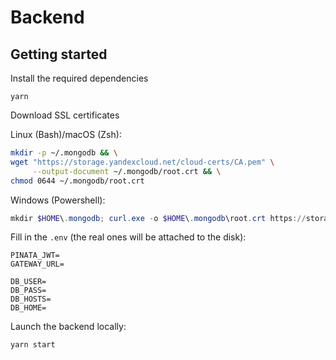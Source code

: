 # Backend

## Getting started

Install the required dependencies

```
yarn
```

Download SSL certificates

Linux (Bash)/macOS (Zsh):

```bash
mkdir -p ~/.mongodb && \
wget "https://storage.yandexcloud.net/cloud-certs/CA.pem" \
     --output-document ~/.mongodb/root.crt && \
chmod 0644 ~/.mongodb/root.crt
```

Windows (Powershell):

```powershell
mkdir $HOME\.mongodb; curl.exe -o $HOME\.mongodb\root.crt https://storage.yandexcloud.net/cloud-certs/CA.pem
```

Fill in the `.env` (the real ones will be attached to the disk):

```
PINATA_JWT=
GATEWAY_URL=

DB_USER=
DB_PASS=
DB_HOSTS=
DB_HOME=
```

Launch the backend locally:

```bash
yarn start
```
